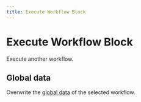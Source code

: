 ```yaml
---
title: Execute Workflow Block
---
```


# Execute Workflow Block

Execute another workflow.

## Global data
Overwrite the [global data](/api-reference/global-data.md) of the selected workflow.